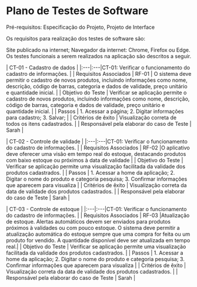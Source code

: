 # Plano de Testes de Software

Pré-requisitos: Especificação do Projeto, Projeto de Interface

Os requisitos para realização dos testes de software são:

Site publicado na internet;
Navegador da internet: Chrome, Firefox ou Edge.
Os testes funcionais a serem realizados na aplicação são descritos a seguir.

| CT-01 - Cadastro de dados |
|:---|:---|CT-01: Verificar o funcionamento do cadastro de informações. |
| Requisitos Associados | RF-01 | O sistema deve permitir o cadastro de novos produtos, incluindo informações como nome, descrição, código de barras, categoria e dados de validade, preço unitário e quantidade inicial. | 
| Objetivo do Teste | Verificar se aplicação permite o cadastro de novos produtos, incluindo informações como nome, descrição, código de barras, categoria e dados de validade, preço unitário e quantidade inicial. |
| Passos | 1. Acessar a página; 2. Digitar informações para cadastro; 3. Salvar; | 
| Critérios de êxito | Visualização correta de todos os itens cadastrados. | 
| Responsável pela elaborar do caso de Teste | Sarah | 

| CT-02 - Controle de validade |
|:---|:---|CT-01: Verificar o funcionamento do cadastro de informações. |
| Requisitos Associados | RF-02 |O aplicativo deve oferecer uma visão em tempo real do estoque, destacando produtos com baixo estoque ou próximos à data de validade | 
| Objetivo do Teste | Verificar se aplicação permite uma visualização facilitada da validade dos produtos cadastrados. |
| Passos | 1. Acessar a home da aplicação; 2. Digitar o nome do produto e categoria pesquisa; 3. Confirmar informações que aparecem para visualiza | 
| Critérios de êxito | Visualização correta da data de validade dos produtos cadastrados. | 
| Responsável pela elaborar do caso de Teste | Sarah | 

| CT-03 - Controle de estoque |
|:---|:---|CT-01: Verificar o funcionamento do cadastro de informações. |
| Requisitos Associados | RF-03 |Atualização de estoque. Alertas automáticos devem ser enviados para produtos próximos à validades ou com pouco estoque. O sistema deve permitir a atualização automática do estoque sempre que uma compra for feita ou um produto for vendido. A quantidade disponível deve ser atualizada em tempo real.| 
| Objetivo do Teste | Verificar se aplicação permite uma visualização facilitada da validade dos produtos cadastrados. |
| Passos | 1. Acessar a home da aplicação; 2. Digitar o nome do produto e categoria pesquisa; 3. Confirmar informações que aparecem para visualiza | 
| Critérios de êxito | Visualização correta da data de validade dos produtos cadastrados. | 
| Responsável pela elaborar do caso de Teste | Sarah | 

